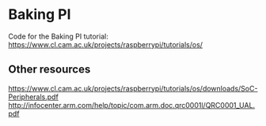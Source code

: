 # Baking PI

Code for the Baking PI tutorial: https://www.cl.cam.ac.uk/projects/raspberrypi/tutorials/os/

## Other resources

https://www.cl.cam.ac.uk/projects/raspberrypi/tutorials/os/downloads/SoC-Peripherals.pdf
http://infocenter.arm.com/help/topic/com.arm.doc.qrc0001l/QRC0001_UAL.pdf
